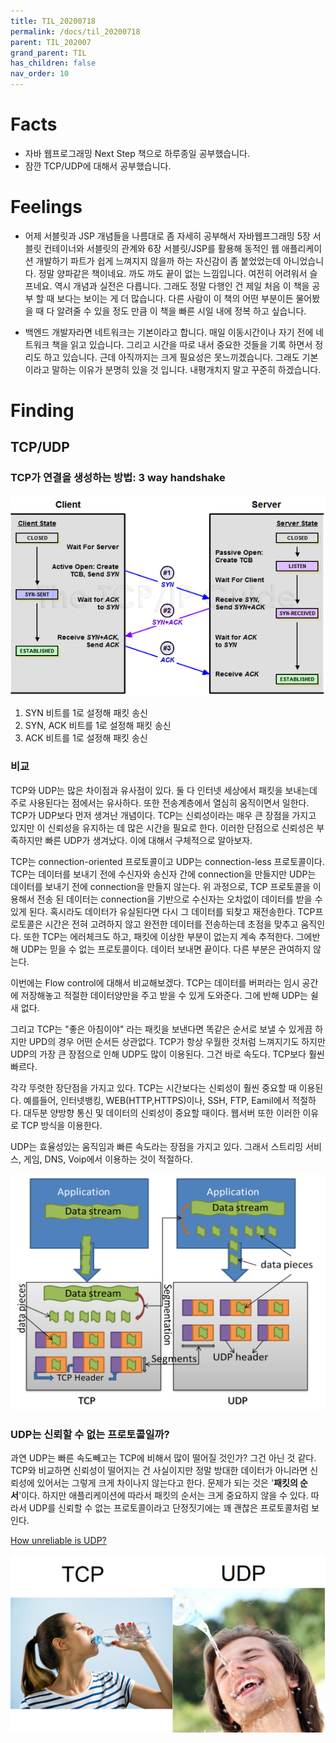 ```yaml
---
title: TIL_20200718
permalink: /docs/til_20200718
parent: TIL_202007
grand_parent: TIL
has_children: false
nav_order: 10
---
```


# Facts

- 자바 웹프로그래밍 Next Step 책으로 하루종일 공부했습니다.
- 잠깐 TCP/UDP에 대해서 공부했습니다.

# Feelings

- 어제 서블릿과 JSP 개념들을 나름대로 좀 자세히 공부해서 자바웹프그래밍 5장 서블릿 컨테이너와 서블릿의 관계와 6장 서블릿/JSP를 활용해 동적인 웹 애플리케이션 개발하기 파트가 쉽게 느껴지지 않을까 하는 자신감이 좀 붙었었는데 아니었습니다. 정말 양파같은 책이네요. 까도 까도 끝이 없는 느낌입니다. 여전히 어려워서 슬프네요. 역시 개념과 실전은 다릅니다. 그래도 정말 다행인 건 제일 처음 이 책을 공부 할 때 보다는 보이는 게 더 많습니다. 다른 사람이 이 책의 어떤 부분이든 물어봤을 때 다 알려줄 수 있을 정도 만큼 이 책을 빠른 시일 내에 정복 하고 싶습니다.

- 백엔드 개발자라면 네트워크는 기본이라고 합니다. 매일 이동시간이나 자기 전에 네트워크 책을 읽고 있습니다. 그리고 시간을 따로 내서 중요한 것들을 기록 하면서 정리도 하고 있습니다. 근데 아직까지는 크게 필요성은 못느끼겠습니다. 그래도 기본이라고 말하는 이유가 분명히 있을 것 입니다. 내평개치지 말고 꾸준히 하겠습니다.

# Finding

## TCP/UDP

### TCP가 연결을 생성하는 방법: 3 way handshake

![](/assets/images/tcp1.png)

1. SYN 비트를 1로 설정해 패킷 송신
2. SYN, ACK 비트를 1로 설정해 패킷 송신
3. ACK 비트를 1로 설정해 패킷 송신

### 비교

TCP와 UDP는 많은 차이점과 유사점이 있다. 둘 다 인터넷 세상에서 패킷을 보내는데 주로 사용된다는 점에서는 유사하다. 또한 전송계층에서 열심히 움직이면서 일한다. TCP가 UDP보다 먼저 생겨난 개념이다. TCP는 신뢰성이라는 매우 큰 장점을 가지고 있지만 이 신뢰성을 유지하는 데 많은 시간을 필요로 한다. 이러한 단점으로 신뢰성은 부족하지만 빠른 UDP가 생겨났다. 이에 대해서 구체적으로 알아보자.

TCP는 connection-oriented 프로토콜이고 UDP는 connection-less 프로토콜이다. TCP는 데이터를 보내기 전에 수신자와 송신자 간에 connection을 만들지만 UDP는 데이터를 보내기 전에 connection을 만들지 않는다. 위 과정으로, TCP 프로토콜을 이용해서 전송 된 데이터는 connection을 기반으로 수신자는 오차없이 데이터를 받을 수 있게 된다. 혹시라도 데이터가 유실된다면 다시 그 데이터를 되찾고 재전송한다. TCP프로토콜은 시간은 전혀 고려하지 않고 완전한 데이터를 전송하는데 초점을 맞추고 움직인다. 또한 TCP는 에러체크도 하고, 패킷에 이상한 부분이 없는지 계속 추적한다. 그에반해 UDP는 믿을 수 없는 프로토콜이다. 데이터 보내면 끝이다. 다른 부분은 관여하지 않는다.

이번에는 Flow control에 대해서 비교해보겠다. TCP는 데이터를 버퍼라는 임시 공간에 저장해놓고 적절한 데이터양만을 주고 받을 수 있게 도와준다. 그에 반해 UDP는 쉴 새 없다.

그리고 TCP는 "좋은 아침이야" 라는 패킷을 보낸다면 똑같은 순서로 보낼 수 있게끔 하지만 UPD의 경우 어떤 순서든 상관없다. TCP가 항상 우월한 것처럼 느껴지기도 하지만 UDP의 가장 큰 장점으로 인해 UDP도 많이 이용된다. 그건 바로 속도다. TCP보다 훨씬 빠르다.

각각 뚜렷한 장단점을 가지고 있다. TCP는 시간보다는 신뢰성이 훨씬 중요할 때 이용된다. 예를들어, 인터넷뱅킹, WEB(HTTP,HTTPS)이나, SSH, FTP, Eamil에서 적절하다. 대두분 양방향 통신 및 데이터의 신뢰성이 중요할 때이다. 웹서버 또한 이러한 이유로 TCP 방식을 이용한다.

UDP는 효율성있는 움직임과 빠른 속도라는 장점을 가지고 있다. 그래서 스트리밍 서비스, 게임, DNS, Voip에서 이용하는 것이 적절하다.

![](/assets/images/tcp2.png)

### UDP는 신뢰할 수 없는 프로토콜일까?

과연 UDP는 빠른 속도빼고는 TCP에 비해서 많이 떨어질 것인가? 그건 아닌 것 같다. TCP와 비교하면 신뢰성이 떨어지는 건 사실이지만 정말 방대한 데이터가 아니라면 신뢰성에 있어서는 그렇게 크게 차이나지 않는다고 한다. 문제가 되는 것은 '**패킷의 순서**'이다. 하지만 애플리케이션에 따라서 패킷의 순서는 크게 중요하지 않을 수 있다. 따라서 UDP를 신뢰할 수 없는 프로토콜이라고 단정짓기에는 꽤 괜찮은 프로토콜처럼 보인다.

[How unreliable is UDP?](https://www.openmymind.net/How-Unreliable-Is-UDP/)

![](/assets/images/tcp3.png)
